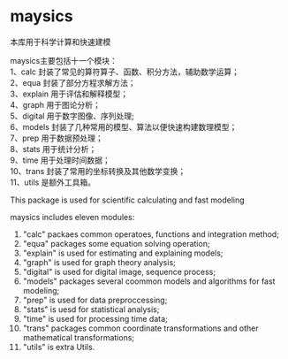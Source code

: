 # maysics
本库用于科学计算和快速建模

maysics主要包括十一个模块：<br/>
1、calc 封装了常见的算符算子、函数、积分方法，辅助数学运算；<br/>
2、equa 封装了部分方程求解方法；<br/>
3、explain 用于评估和解释模型；<br/>
4、graph 用于图论分析；<br/>
5、digital 用于数字图像、序列处理;<br/>
6、models 封装了几种常用的模型、算法以便快速构建数理模型；<br/>
7、prep 用于数据预处理；<br/>
8、stats 用于统计分析；<br/>
9、time 用于处理时间数据；<br/>
10、trans 封装了常用的坐标转换及其他数学变换；<br/>
11、utils 是额外工具箱。<br/>


This package is used for scientific calculating and fast modeling

maysics includes eleven modules:<br/>
1. "calc" packaes common operatoes, functions and integration method;<br/>
2. "equa" packages some equation solving operation;<br/>
3. "explain" is used for estimating and explaining models;<br/>
4. "graph" is used for graph theory analysis;<br/>
5. "digital" is used for digital image, sequence process;<br/>
6. "models" packages several coommon models and algorithms for fast modeling;<br/>
7. "prep" is used for data preproccessing;<br/>
8. "stats" is uesd for statistical analysis;<br/>
9. "time" is used for processing time data;<br/>
10. "trans" packages common coordinate transformations and other mathematical transformations;<br/>
11. "utils" is extra Utils.